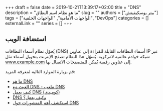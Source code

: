 +++
draft = false
date = 2019-10-21T13:39:17+02:00
title = "DNS"
description = "ما هو نظام اسم النطاق"
slug = ""
authors = ["بيتر يوسكيفيتش"]
tags = ["الواجهات الأمامية", "الواجهات الخلفية", "DevOps"]
categories = []
externalLink = ""
series = []
+++

## استضافة الويب

يُحوّل نظام أسماء النطاقات (DNS) أسماء النطاقات القابلة للقراءة إلى عناوين IP عبر شبكة خوادم عالمية لامركزية. يُسهّل هذا النظام تصفح الإنترنت بتحويل أسماء مثل www.example.com إلى عناوين رقمية يُمكن للمتصفحات الاتصال بها.

قم بزيارة الموارد التالية لمعرفة المزيد:

- [ما هو DNS](https://www.cloudflare.com/en-gb/learning/dns/what-is-dns/)
- [العبث مع DNS - ملعب DNS](https://messwithdns.net/)
- [كيف يعمل DNS (كوميدي)](https://howdns.works/)
- [DNS وكيف يعمل؟](https://www.youtube.com/watch?v=Wj0od2ag5sk)
- [استكشف أهم المنشورات حول DNS](https://app.daily.dev/tags/dns?ref=roadmapsh)

